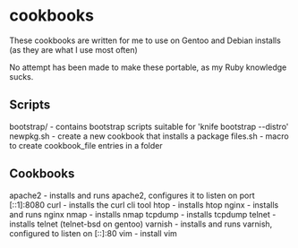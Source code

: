 cookbooks
=========

These cookbooks are written for me to use on Gentoo and Debian installs
(as they are what I use most often)

No attempt has been made to make these portable, as my Ruby knowledge sucks.

Scripts
-------

bootstrap/ - contains bootstrap scripts suitable for 'knife bootstrap --distro'
newpkg.sh - create a new cookbook that installs a package
files.sh - macro to create cookbook\_file entries in a folder

Cookbooks
---------

apache2 - installs and runs apache2, configures it to listen on port [::1]:8080
curl - installs the curl cli tool
htop - installs htop
nginx - installs and runs nginx
nmap - installs nmap
tcpdump - installs tcpdump
telnet - installs telnet (telnet-bsd on gentoo)
varnish - installs and runs varnish, configured to listen on [::]:80
vim - install vim
